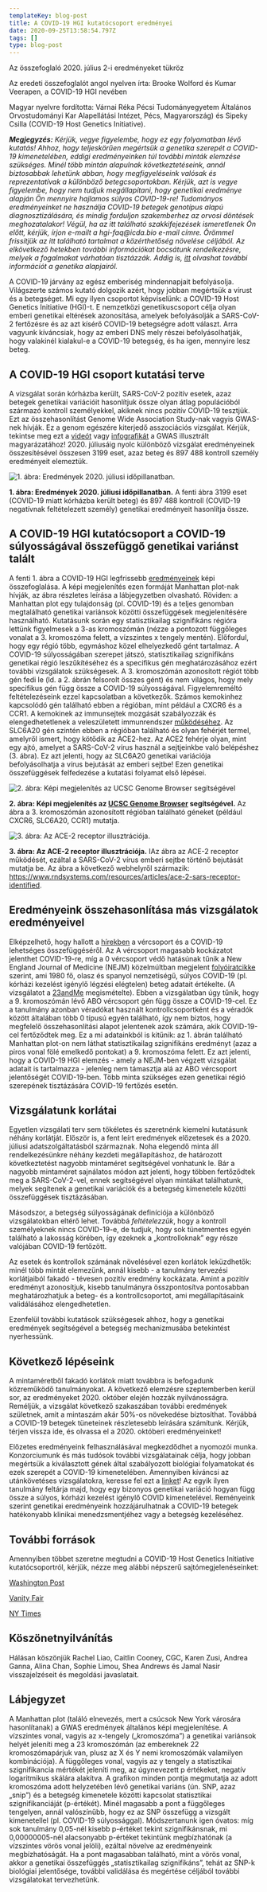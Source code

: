 ```yaml
---
templateKey: blog-post
title: A COVID-19 HGI kutatócsoport eredményei
date: 2020-09-25T13:58:54.797Z
tags: []
type: blog-post
---
```


Az összefoglaló 2020. július 2-i eredményeket tükröz

Az eredeti összefoglalót angol nyelven írta:
Brooke Wolford és Kumar Veerapen, a COVID-19 HGI nevében

Magyar nyelvre fordította: Várnai Réka Pécsi Tudományegyetem Általános Orvostudományi Kar Alapellátási Intézet, Pécs, Magyarország) és Sipeky Csilla (COVID-19 Host Genetics Initiative).

<em>
<strong>Megjegyzés:</strong> Kérjük, vegye figyelembe, hogy ez egy folyamatban lévő kutatás! Ahhoz, hogy teljeskörűen megértsük a genetika szerepét a COVID-19 kimenetelében, eddigi eredményeinken túl további minták elemzése szükséges. Minél több mintán alapulnak következtetéseink, annál biztosabbak lehetünk abban, hogy megfigyeléseink valósak és reprezentatívak a különböző betegcsoportokban. Kérjük, azt is vegye figyelembe, hogy nem tudjuk megállapítani, hogy genetikai eredménye alapján Ön mennyire hajlamos súlyos COVID-19-re! Tudományos eredményeinket ne használja COVID-19 betegek genotípus alapú diagnosztizálására,    	 és mindig forduljon szakemberhez az orvosi döntések meghozatalakor! Végül, ha az itt található szakkifejezések ismeretlenek Ön előtt, kérjük, írjon e-mailt a hgi-faq@icda.bio e-mail címre. Örömmel frissítjük az itt található tartalmat a közérthetőség növelése céljából. Az elkövetkező hetekben további információkat bocsátunk rendelkezésre, melyek a fogalmakat várhatóan tisztázzák. Addig is, <a href="https://medlineplus.gov/genetics/understanding/" target="_blank" rel="noopener noreferrer">itt</a> olvashat további információt a genetika alapjairól.
</em>
</small>

 A COVID-19 járvány az egész emberiség mindennapjait befolyásolja. Világszerte számos kutató dolgozik azért, hogy jobban megértsük a vírust és a betegséget. Mi egy ilyen csoportot képviselünk: a COVID-19 Host Genetics Initiative (HGI)-t. E nemzetközi genetikuscsoport célja olyan emberi genetikai eltérések azonosítása, amelyek befolyásolják a SARS-CoV-2 fertőzésre és az azt kísérő COVID-19 betegségre adott választ. Arra vagyunk kíváncsiak, hogy az emberi DNS mely részei befolyásolhatják, hogy valakinél kialakul-e a COVID-19 betegség, és ha igen, mennyire lesz beteg.

## A COVID-19 HGI csoport kutatási terve

A vizsgálat során kórházba került, SARS-CoV-2 pozitív esetek, azaz betegek genetikai variációit hasonlítjuk össze olyan átlag populációból származó kontroll személyekkel, akiknek nincs pozitív COVID-19 tesztjük. Ezt az összehasonlítást Genome Wide Association Study-nak vagyis GWAS-nek hívják. Ez a genom egészére kiterjedő asszociációs vizsgálat. Kérjük, tekintse meg ezt a [videót](https://www.youtube.com/watch?v=cgyc55JhdcM)  vagy [infografikát](https://www.broadinstitute.org/visuals/explainer-genome-wide-association-studies) a GWAS illusztrált magyarázatához! 2020. júliusáig nyolc különböző vizsgálat eredményeinek összesítésével összesen 3199 eset, azaz beteg és 897 488 kontroll személy eredményeit elemeztük.


![1. ábra: Eredmények 2020. júliusi időpillanatban.](scicomm_blog_post_20200924.png)
<figcaption class="manual-md-inline-caption">
<strong>1. ábra: Eredmények 2020. júliusi időpillanatban.</strong> A fenti ábra 3199 eset (COVID-19 miatt kórházba került beteg) és 897 488 kontroll (COVID-19 negatívnak feltételezett személy) genetikai eredményeit hasonlítja össze.
</figcaption>

## A COVID-19 HGI kutatócsoport a COVID-19 súlyosságával összefüggő genetikai variánst talált

A fenti 1. ábra a COVID-19 HGI legfrissebb [eredményeinek](/results/) képi összefoglalása. A képi megjelenítés ezen formáját Manhattan plot-nak hívják, az ábra részletes leírása a lábjegyzetben olvasható. Röviden: a Manhattan plot egy tulajdonság (pl. COVID-19) és a teljes genomban megtalálható genetikai variánsok közötti összefüggések megjelenítésére használható. Kutatásunk során egy statisztikailag szignifikáns régióra lettünk figyelmesek a 3-as kromoszómán (nézze a pontozott függőleges vonalat a 3. kromoszóma felett, a vízszintes x tengely mentén). Előfordul, hogy egy régió több, egymáshoz közel elhelyezkedő gént tartalmaz. A COVID-19 súlyosságában szerepet játszó, statisztikailag szignifikáns genetikai régió leszűkítéséhez és a specifikus gén meghatározásához ezért további vizsgálatok szükségesek. A 3. kromoszómán azonosított régiót több gén fedi le (ld. a 2. ábrán felsorolt ​​összes gént) és nem világos, hogy mely specifikus gén függ össze a COVID-19 súlyosságával. Figyelemreméltó feltételezéseink ezzel kapcsolatban a következők. Számos kemokinhez kapcsolódó gén található ebben a régióban, mint például a CXCR6 és a CCR1. A kemokinek az immunsejtek mozgását szabályozzák és elengedhetetlenek a veleszületett immunrendszer [működéséhez](https://www.ncbi.nlm.nih.gov/pmc/articles/PMC4448619/). Az SLC6A20 gén szintén ebben a régióban található és olyan fehérjét termel, amelyről ismert, hogy kötődik az ACE2-hez. Az ACE2 fehérje olyan, mint egy ajtó, amelyet a SARS-CoV-2 vírus használ a sejtjeinkbe való belépéshez (3. ábra). Ez azt jelenti, hogy az SLC6A20 genetikai variációja befolyásolhatja a vírus bejutását az emberi sejtbe! Ezen genetikai összefüggések felfedezése a kutatási folyamat első lépései.


![2. ábra: Képi megjelenítés az UCSC Genome Browser segítségével](hgt_genome_32a4d_7bc390.jpg)
<figcaption class="manual-md-inline-caption">
<strong>2. ábra: Képi megjelenítés az <a href="https://genome.ucsc.edu" target="_blank" rel="noopener noreferrer">UCSC Genome Browser</a> segítségével.</strong> Az ábra a 3. kromoszómán azonosított régióban található géneket (például CXCR6, SLC6A20, CCR1) mutatja.
</figcaption>

![3. ábra: Az ACE-2 receptor illusztrációja.](unnamed.png)
<figcaption class="manual-md-inline-caption">
<strong>3. ábra: Az ACE-2 receptor illusztrációja.</strong> IAz ábra az ACE-2 receptor működését, ezáltal a SARS-CoV-2 vírus emberi sejtbe történő bejutását mutatja be. Az ábra a következő webhelyről származik: <a href="https://www.rndsystems.com/resources/articles/ace-2-sars-receptor-identified" target="_blank" rel="noopener noreferrer">https://www.rndsystems.com/resources/articles/ace-2-sars-receptor-identified</a>.
</figcaption>

## Eredményeink összehasonlítása más vizsgálatok eredményeivel

Elképzelhető, hogy hallott a [hírekben](https://www.cnn.com/2020/07/16/health/blood-types-coronavirus-wellness-scn/index.html) a vércsoport és a COVID-19 lehetséges összefüggéséről. Az A vércsoport magasabb kockázatot jelenthet COVID-19-re, míg a 0 vércsoport védő hatásúnak tűnik a New England Journal of Medicine (NEJM) közelmúltban megjelent [folyóiratcikke](https://www.nejm.org/doi/full/10.1056/NEJMoa2020283) szerint, ami 1980 fő, olasz és spanyol nemzetiségű, súlyos COVID-19 (pl. kórházi kezelést igénylő légzési elégtelen) beteg adatait értékelte. (A vizsgálatot a [23andMe](https://www.medrxiv.org/content/10.1101/2020.09.04.20188318v1) megismételte). Ebben a vizsgálatban úgy tűnik, hogy a 9. kromoszómán lévő ABO vércsoport gén függ össze a COVID-19-cel. Ez a tanulmány azonban véradókat használt kontrollcsoportként és a véradók között általában több 0 típusú egyén található, így nem biztos, hogy megfelelő összehasonlítási alapot jelentenek azok számára, akik COVID-19-cel fertőződtek meg. Ez a mi adatainkból is kitűnik: az 1. ábrán található Manhattan plot-on nem láthat statisztikailag szignifikáns eredményt (azaz a piros vonal fölé emelkedő pontokat) a 9. kromoszóma felett. Ez azt jelenti, hogy a COVID-19 HGI elemzés - amely a NEJM-ben végzett vizsgálat adatait is tartalmazza - jelenleg nem támasztja alá az ABO vércsoport jelentőségét COVID-19-ben. Több minta szükséges ezen genetikai régió szerepének tisztázására COVID-19 fertőzés esetén.

## Vizsgálatunk korlátai

Egyetlen vizsgálati terv sem tökéletes és szeretnénk kiemelni kutatásunk néhány korlátját. Először is, a fent leírt eredmények előzetesek és a 2020. júliusi adatszolgáltatásból származnak. Noha elegendő minta áll rendelkezésünkre néhány kezdeti megállapításhoz, de határozott következtetést nagyobb mintaméret segítségével vonhatunk le. Bár a nagyobb mintaméret sajnálatos módon azt jelenti, hogy többen fertőződtek meg a SARS-CoV-2-vel, ennek segítségével olyan mintákat találhatunk, melyek segítenek a genetikai variációk és a betegség kimenetele közötti összefüggések tisztázásában.

Másodszor, a betegség súlyosságának definíciója a különböző vizsgálatokban eltérő lehet. Továbbá *feltételezzük*, hogy a kontroll személyeknek nincs COVID-19-e, de tudjuk, hogy sok tünetmentes egyén található a lakosság körében, így ezeknek a „kontrolloknak” egy része valójában COVID-19 fertőzött.

Az esetek és kontrollok számának növelésével ezen korlátok leküzdhetők: minél több mintát elemezünk, annál kisebb - a tanulmány tervezési korlátjaiból fakadó - tévesen pozitív eredmény kockázata. Amint a pozitív eredményt azonosítjuk, kisebb tanulmányra összpontosítva pontosabban meghatározhatjuk a beteg- és a kontrollcsoportot, ami megállapításaink validálásához elengedhetetlen.

Ezenfelül további kutatások szükségesek ahhoz, hogy a genetikai eredmények segítségével a betegség mechanizmusába betekintést nyerhessünk.

## Következő lépéseink

A mintaméretből fakadó korlátok miatt továbbra is befogadunk közreműködő tanulmányokat. A következő elemzésre szeptemberben kerül sor, az eredményeket 2020. október elején hozzák nyilvánosságra. Reméljük, a vizsgálat következő szakaszában további eredmények születnek, amit a mintaszám akár 50%-os növekedése biztosíthat. Továbbá a COVID-19 betegek tüneteinek részletesebb leírására számítunk. Kérjük, térjen vissza ide, és olvassa el a 2020. októberi eredményeinket!

Előzetes eredményeink felhasználásával megkezdődhet a nyomozói munka. Konzorciumunk és más tudósok további vizsgálatainak célja, hogy jobban megértsük a kiválasztott gének által szabályozott biológiai folyamatokat és ezek szerepét a COVID-19 kimenetelében. Amennyiben kíváncsi az utánkövetéses vizsgálatokra, keresse fel ezt a [linket](/2020-06-29-in-silico-follow-up-results/)! Az egyik ilyen tanulmány feltárja majd, hogy egy bizonyos genetikai variáció hogyan függ össze a súlyos, kórházi kezelést igénylő COVID kimenetelével. Reményeink szerint genetikai eredményeink hozzájárulhatnak a COVID-19 betegek hatékonyabb klinikai menedzsmentjéhez vagy a betegség kezeléséhez.

## További források

Amennyiben többet szeretne megtudni a COVID-19 Host Genetics Initiative kutatócsoportról, kérjük, nézze meg alábbi népszerű sajtómegjelenéseinket:


[Washington Post](https://www.washingtonpost.com/opinions/2020/04/27/covid-19-quickly-kills-some-while-others-dont-show-symptoms-can-genetics-explain-this/)

[Vanity Fair](https://www.vanityfair.com/news/2020/04/genetic-chances-of-dying-from-coronavirus)

[NY Times](https://www.nytimes.com/2020/06/03/health/coronavirus-blood-type-genetics.html)

## Köszönetnyilvánítás

Hálásan köszönjük Rachel Liao, Caitlin Cooney, CGC, Karen Zusi, Andrea Ganna, Alina Chan, Sophie Limou, Shea Andrews és Jamal Nasir visszajelzéseit és megoldási javaslatait.

## Lábjegyzet

A Manhattan plot (találó elnevezés, mert a csúcsok New York városára hasonlítanak) a GWAS eredmények általános képi megjelenítése. A vízszintes vonal, vagyis az x-tengely („kromoszóma”) a genetikai variánsok helyét jeleníti meg a 23 kromoszómán (az embereknek 22 kromoszómapárjuk van, plusz az X és Y nemi kromoszómák valamilyen kombinációja). A függőleges vonal, vagyis az y tengely a statisztikai szignifikancia mértékét jeleníti meg, az úgynevezett p értékeket, negatív logaritmikus skálára alakítva. A grafikon minden pontja megmutatja az adott kromoszóma adott helyzetében lévő genetikai variáns (ún. SNP, azaz „snip”) és a betegség kimenetele közötti kapcsolat statisztikai szignifikanciáját (p-értékét). Minél magasabb a pont a függőleges tengelyen, annál valószínűbb, hogy ez az SNP összefügg a vizsgált kimenetellel (pl. COVID-19 súlyossággal). Módszertanunk igen óvatos: míg sok tanulmány 0,05-nél kisebb p-értéket tekint szignifikánsnak, mi 0,00000005-nél alacsonyabb p-értéket tekintünk megbízhatónak (a vízszintes vörös vonal jelöli), ezáltal növelve az eredményeink megbízhatóságát. Ha a pont magasabban található, mint a vörös vonal, akkor a genetikai összefüggés „statisztikailag szignifikáns”, tehát az SNP-k biológiai jelentősége, további validálása és megértése céljából további vizsgálatokat tervezhetünk.
